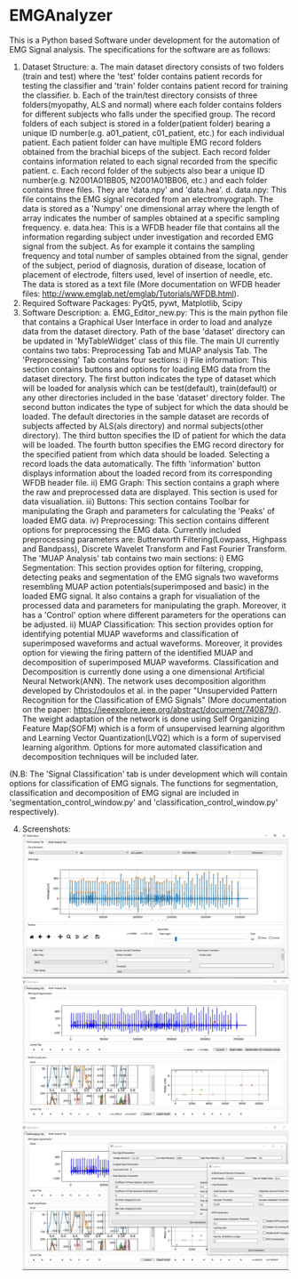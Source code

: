 # EMGAnalyzer
This is a Python based Software under development for the automation of EMG Signal analysis. The specifications for the  software are as follows:
1. Dataset Structure:
    a. The main dataset directory consists of two folders (train and test) where the 'test' folder contains patient records for testing  the classifier and 'train' folder contains patient record for training the classifier.
    b. Each of the train/test directory consists of three folders(myopathy, ALS and normal) where each folder contains folders for different subjects who falls under the specified group. The record folders of each subject is stored in a folder(patient folder) bearing a unique ID number(e.g. a01_patient, c01_patient, etc.) for each individual patient. Each patient folder can have multiple EMG record folders obtained from the brachial biceps of the subject. Each record folder contains information related to each signal recorded from the specific patient.
    c. Each record folder of the subjects also bear a unique ID number(e.g. N2001A01BB05, N2001A01BB06, etc.) and each folder contains three files. They are 'data.npy' and 'data.hea'.
    d. data.npy: This file contains the EMG signal recorded from an electromyograph. The data is stored as a 'Numpy' one dimensional array where the length of array indicates the number of samples obtained at a specific sampling frequency.
    e. data.hea: This is a WFDB header file that contains all the information regarding subject under investigation and recorded EMG signal from the subject. As for example it contains the sampling frequency and total number of samples obtained from the signal, gender of the subject, period of diagnosis, duration of disease, location of placement of electrode, filters used, level of insertion of needle, etc. The data is stored as a text file (More documentation on WFDB header files: http://www.emglab.net/emglab/Tutorials/WFDB.html).
2. Required Software Packages:
   PyQt5, pywt, Matplotlib, Scipy
3. Software Description:
    a. EMG_Editor_new.py: This is the main python file that contains a Graphical User Interface in order to load and analyze data from the dataset directory. Path of the base 'dataset' directory can be updated in 'MyTableWidget' class of this file. The main UI currently contains two tabs: Preprocessing Tab and MUAP analysis Tab.
    The 'Preprocessing' Tab contains four sections: i) File information: This section contains buttons and options for loading EMG data from the dataset directory. The first button indicates the type of dataset which will be loaded for analysis which can be test(default), train(default) or any other directories included in the base 'dataset' directory folder. The second button indicates the type of subject for which the data should be loaded. The default directories in the sample dataset are records of subjects affected by ALS(als directory) and normal subjects(other directory). The third button specifies the ID of patient for which the data will be loaded. The fourth button specifies the EMG record directory for the specified patient from which data should be loaded. Selecting a record loads the data automatically. The fifth 'information' button displays information about the loaded record from its corresponding WFDB header file. ii) EMG Graph: This section contains a graph where the raw and preprocessed data are displayed. This section is used for data visualiation. iii) Buttons: This section contains Toolbar for manipulating the Graph and parameters for calculating the 'Peaks' of loaded EMG data. iv) Preprocessing: This section contains different options for preprocessing the EMG data. Currently included preprocessing parameters are: Butterworth Filtering(Lowpass, Highpass and Bandpass), Discrete Wavelet Transform and Fast Fourier Transform.
    The 'MUAP Analysis' tab contains two main sections: i) EMG Segmentation: This section provides option for filtering, cropping, detecting peaks and segmentation of the EMG signals two waveforms resembling MUAP action potentials(superimposed and basic) in the loaded EMG signal. It also contains a graph for visualiation of the processed data and parameters for manipulating the graph. Moreover, it has a 'Control' option where different parameters for the operations can be adjusted. ii) MUAP Classification: This section provides option for identifying potential MUAP waveforms and classification of superimposed waveforms and actual waveforms. Moreover, it provides option for viewing the firing pattern of the identified MUAP and decomposition of superimposed MUAP waveforms. Classification and Decomposition is currently done using a one dimensional Artificial Neural Network(ANN). The network uses decomposition algorithm developed by Christodoulos et al. in the paper "Unsupervided Pattern Recognition for the Classification of EMG Signals" (More documentation on the paper: https://ieeexplore.ieee.org/abstract/document/740879/). The weight adaptation of the network is done using Self Organizing Feature Map(SOFM) which is a form of unsupervised learning algorithm and Learning Vector Quantization(LVQ2) which is a form of supervised learning algorithm. Options for more automated classification and decomposition techniques will be included later.

(N.B: The 'Signal Classification' tab is under development which will contain options for classification of EMG signals. The functions for segmentation, classification and decomposition of EMG signal are included in 'segmentation_control_window.py' and 'classification_control_window.py' respectively).

4. Screenshots:
![alt text](https://github.com/zuhairmhtb/EMGAnalyzer/blob/master/screenshot_1.JPG)
![alt text](https://github.com/zuhairmhtb/EMGAnalyzer/blob/master/screenshot_2.JPG)
![alt text](https://github.com/zuhairmhtb/EMGAnalyzer/blob/master/screenshot_3.JPG)

